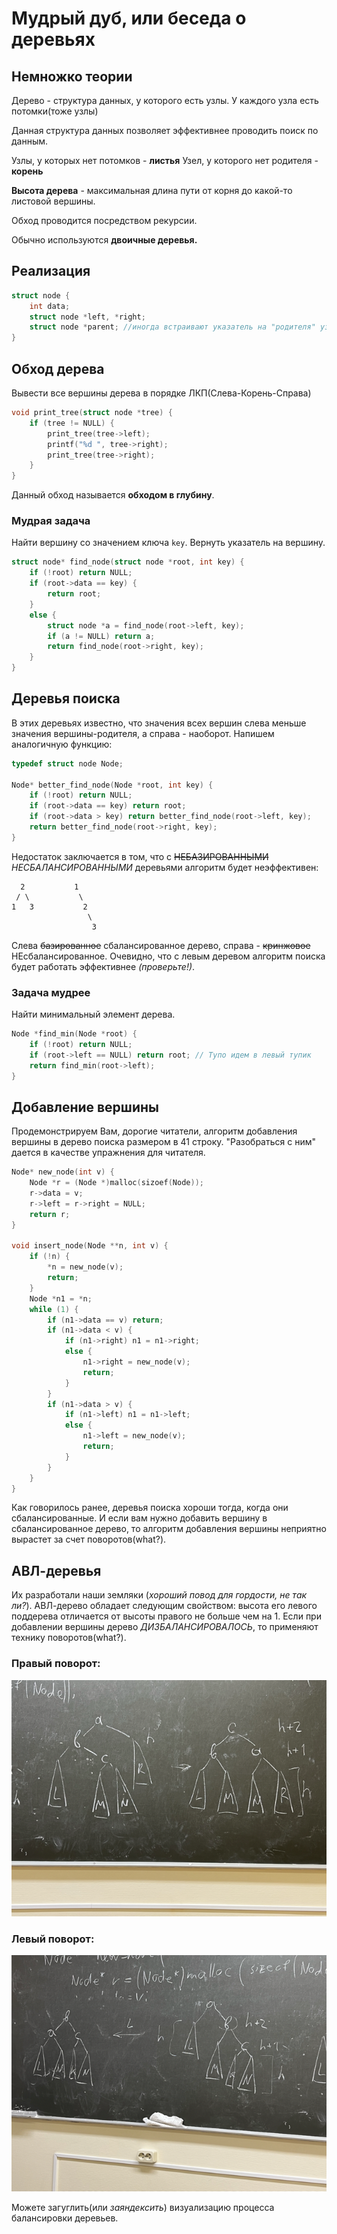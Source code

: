 # Мудрый дуб, или беседа о деревьях
## Немножко теории
Дерево - структура данных, у которого есть узлы. У каждого узла есть потомки(тоже узлы)

Данная структура данных позволяет эффективнее проводить поиск по данным.

Узлы, у которых нет потомков - **листья**
Узел, у которого нет родителя - **корень**

**Высота дерева** - максимальная длина пути от корня до какой-то листовой вершины.

Обход проводится посредством рекурсии. 

Обычно используются **двоичные деревья.**

## Реализация

```c
struct node {
    int data;
    struct node *left, *right;
    struct node *parent; //иногда встраивают указатель на "родителя" узла
}
```

## Обход дерева
Вывести все вершины дерева в порядке ЛКП(Слева-Корень-Справа)
```c
void print_tree(struct node *tree) {
    if (tree != NULL) {
        print_tree(tree->left);
        printf("%d ", tree->right);
        print_tree(tree->right);
    }
}
```
Данный обход называется **обходом в глубину**.

### Мудрая задача
Найти вершину со значением ключа `key`. Вернуть указатель на вершину.
```c
struct node* find_node(struct node *root, int key) {
    if (!root) return NULL;
    if (root->data == key) {
        return root;
    }
    else {
        struct node *a = find_node(root->left, key);
        if (a != NULL) return a;
        return find_node(root->right, key);
    }
}
```

## Деревья поиска
В этих деревьях известно, что значения всех вершин слева меньше значения вершины-родителя, а справа - наоборот.
Напишем аналогичную функцию:
```c
typedef struct node Node;

Node* better_find_node(Node *root, int key) {
    if (!root) return NULL;
    if (root->data == key) return root;
    if (root->data > key) return better_find_node(root->left, key);
    return better_find_node(root->right, key);
}
```

Недостаток заключается в том, что с ~~НЕБАЗИРОВАННЫМИ~~ *НЕСБАЛАНСИРОВАННЫМИ* деревьями алгоритм будет неэффективен:
```
  2           1
 / \           \
1   3           2
                 \
                  3
```
Слева ~~базированное~~ сбалансированное дерево, справа - ~~кринжовое~~ НЕсбалансированное. Очевидно, что с левым деревом алгоритм поиска будет работать эффективнее *(проверьте!)*.

### Задача мудрее
Найти минимальный элемент дерева.
```c
Node *find_min(Node *root) {
    if (!root) return NULL;
    if (root->left == NULL) return root; // Тупо идем в левый тупик
    return find_min(root->left);
}
```

## Добавление вершины
Продемонстрируем Вам, дорогие читатели, алгоритм добавления вершины в дерево поиска размером в 41 строку. "Разобраться с ним" дается в качестве упражнения для читателя.
```c
Node* new_node(int v) {
    Node *r = (Node *)malloc(sizoef(Node));
    r->data = v;
    r->left = r->right = NULL;
    return r;
}

void insert_node(Node **n, int v) {
    if (!n) {
        *n = new_node(v);
        return;
    }
    Node *n1 = *n;
    while (1) {
        if (n1->data == v) return;
        if (n1->data < v) {
            if (n1->right) n1 = n1->right;
            else {
                n1->right = new_node(v);
                return;
            }
        }
        if (n1->data > v) {
            if (n1->left) n1 = n1->left;
            else {
                n1->left = new_node(v);
                return;
            }
        }
    }
}
```

Как говорилось ранее, деревья поиска хороши тогда, когда они сбалансированные. И если вам нужно добавить вершину в сбалансированное дерево, то алгоритм добавления вершины неприятно вырастет за счет поворотов(what?).

## АВЛ-деревья
Их разработали наши земляки (*хороший повод для гордости, не так ли?*).
АВЛ-дерево обладает следующим свойством: высота его левого поддерева отличается от высоты правого не больше чем на 1.
Если при добавлении вершины дерево *ДИЗБАЛАНСИРОВАЛОСЬ*, то применяют технику поворотов(what?).

### Правый поворот:
![Правый поворот](src/right.png "Правый поворот")

### Левый поворот:
![Левый поворот](src/left.png "Левый поворот")

Можете загуглить(или *заяндексить*) визуализацию процесса балансировки деревьев.